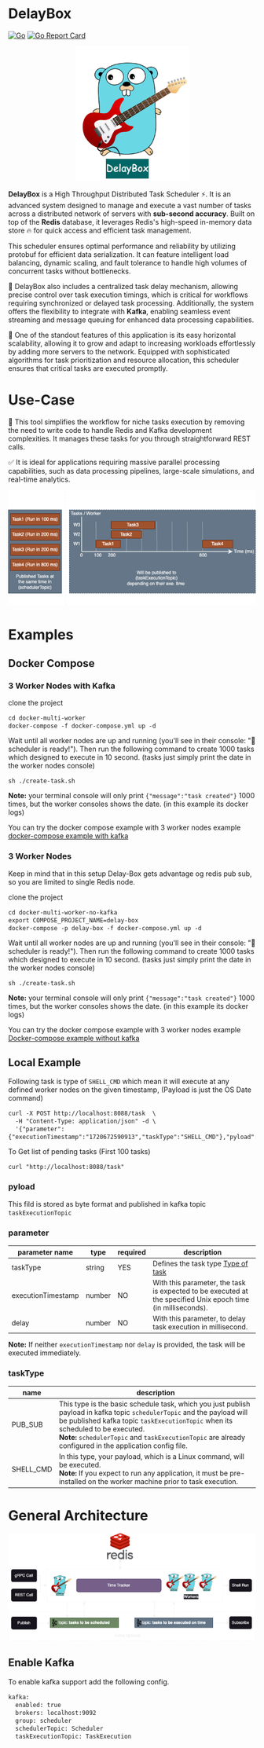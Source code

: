 # DelayBox


[![Go](https://github.com/ehsaniara/delay-box/actions/workflows/go.yml/badge.svg?branch=main)](https://github.com/ehsaniara/delay-box/actions/workflows/go.yml) [![Go Report Card](https://goreportcard.com/badge/github.com/ehsaniara/delay-box)](https://goreportcard.com/report/github.com/ehsaniara/delay-box)



<p align="center">
  <img src="docs/delay-box-logo.png" alt="scheduler logo"/>
</p>

**DelayBox** is a High Throughput Distributed Task Scheduler ⚡. It is an advanced system designed to manage and execute a vast number of tasks across a distributed network of servers with **sub-second accuracy**. Built on top of the **Redis** database, it leverages Redis's high-speed in-memory data store 🔥 for quick access and efficient task management.

This scheduler ensures optimal performance and reliability by utilizing protobuf for efficient data serialization. It can feature intelligent load balancing, dynamic scaling, and fault tolerance to handle high volumes of concurrent tasks without bottlenecks.

🎨 DelayBox also includes a centralized task delay mechanism, allowing precise control over task execution timings, which is critical for workflows requiring synchronized or delayed task processing. Additionally, the system offers the flexibility to integrate with **Kafka**, enabling seamless event streaming and message queuing for enhanced data processing capabilities.

🎨 One of the standout features of this application is its easy horizontal scalability, allowing it to grow and adapt to increasing workloads effortlessly by adding more servers to the network. Equipped with sophisticated algorithms for task prioritization and resource allocation, this scheduler ensures that critical tasks are executed promptly.



# Use-Case

🚀 This tool simplifies the workflow for niche tasks execution by removing the need to write code to handle Redis and Kafka development complexities. It manages these tasks for you through straightforward REST calls.

✅ It is ideal for applications requiring massive parallel processing capabilities, such as data processing pipelines, large-scale simulations, and real-time analytics.

<p align="center">
  <img src="docs/WorkFlow-1.png" alt="General Architecture"/>
</p>

# Examples
## Docker Compose

### 3 Worker Nodes with Kafka

clone the project 
```shell
cd docker-multi-worker
docker-compose -f docker-compose.yml up -d
```
Wait until all worker nodes are up and running (you'll see in their console: "🚀 scheduler is ready!"). Then run the following command to create 1000 tasks which designed to execute in 10 second. (tasks just simply print the date in the worker nodes console)

```shell
sh ./create-task.sh
```
**Note:** your terminal console will only print  `{"message":"task created"}` 1000 times, but the worker consoles shows the date. (in this example its docker logs)

You can try the docker compose example with 3 worker nodes example [docker-compose example with kafka](./docker-multi-worker) 

### 3 Worker Nodes 

Keep in mind that in this setup Delay-Box gets advantage og redis pub sub, so you are limited to single Redis node.

clone the project
```shell
cd docker-multi-worker-no-kafka
export COMPOSE_PROJECT_NAME=delay-box
docker-compose -p delay-box -f docker-compose.yml up -d
```
Wait until all worker nodes are up and running (you'll see in their console: "🚀 scheduler is ready!"). Then run the following command to create 1000 tasks which designed to execute in 10 second. (tasks just simply print the date in the worker nodes console)

```shell
sh ./create-task.sh
```
**Note:** your terminal console will only print  `{"message":"task created"}` 1000 times, but the worker consoles shows the date. (in this example its docker logs)

You can try the docker compose example with 3 worker nodes example [Docker-compose example without kafka](./docker-multi-worker-no-kafka)


## Local Example

Following task is type of `SHELL_CMD` which mean it will execute at any defined worker nodes on the given timestamp, (Payload is just the OS Date command)
```shell
curl -X POST http://localhost:8088/task  \
  -H "Content-Type: application/json" -d \
  '{"parameter":{"executionTimestamp":"1720672590913","taskType":"SHELL_CMD"},"pyload":"ZGF0ZQ=="}'
```

To Get list of pending tasks (First 100 tasks)
```shell
curl "http://localhost:8088/task"
```

### pyload
This fild is stored as byte format and published in kafka topic `taskExecutionTopic`


### parameter

| parameter name     | type   | required | description                                                                                                  |
|--------------------|--------|----------|--------------------------------------------------------------------------------------------------------------|
| taskType           | string | YES      | Defines the task type [Type of task](#taskType)                                                              |
| executionTimestamp | number | NO       | With this parameter, the task is expected to be executed at the specified Unix epoch time (in milliseconds). |
| delay              | number | NO       | With this parameter, to delay task execution in millisecond.                                                 |

**Note:** If neither `executionTimestamp` nor `delay` is provided, the task will be executed immediately.


### taskType

| name      | description                                                                                                                                                                                                                                                                                                                 |
|-----------|-----------------------------------------------------------------------------------------------------------------------------------------------------------------------------------------------------------------------------------------------------------------------------------------------------------------------------|
| PUB_SUB   | This type is the basic schedule task, which you just publish payload in kafka topic `schedulerTopic` and  the payload will be published kafka topic `taskExecutionTopic` when its scheduled to be executed. <br/>**Note:** `schedulerTopic` and `taskExecutionTopic` are already configured in the application config file. |
| SHELL_CMD | In this type, your payload, which is a Linux command, will be executed. <br/>**Note:** If you expect to run any application, it must be pre-installed on the worker machine prior to task execution.                                                                                                                        |



# General Architecture

<p align="center">
  <img src="docs/diagram1.png" alt="General Architecture"/>
</p>


## Enable Kafka

To enable kafka support add the following config.
```shell
kafka:
  enabled: true
  brokers: localhost:9092
  group: scheduler
  schedulerTopic: Scheduler
  taskExecutionTopic: TaskExecution
```
